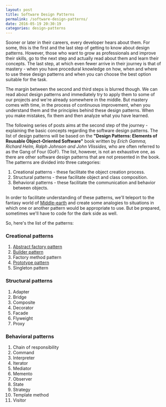 ```yaml
---
layout: post
title: Software Design Patterns
permalink: /software-design-patterns/
date: 2016-05-19 20:30:19
categories: design-patterns
---
```


Sooner or later in their careers, every developer hears about them. For some, this is the first and the last step of getting to know about design patterns. However, those who want to grow as professionals and improve their skills, go to the next step and actually read about them and learn their concepts. The last step, at which even fewer arrive in their journey is that of mastery - when you have procedural knowledge on how, when and where to use these design patterns and when you can choose the best option suitable for the task. 

The margin between the second and third steps is blurred though. We can read about design patterns and immediately try to apply them to some of our projects and we're already somewhere in the middle. But mastery comes with time, in the process of continuous improvement, when you understand them and the principles behind these design patterns. When you make mistakes, fix them and then analyze what you have learned.

The following series of posts aims at the second step of the journey - explaining the basic concepts regarding the software design patterns. The list of design patterns will be based on the **"Design Patterns: Elements of Reusable Object-Oriented Software"** book written by _Erich Gamma, Richard Helm, Ralph Johnson and John Vlissides,_ who are often referred to as the Gang of Four (GoF). The list, however, is not an exhaustive one, as there are other software design patterns that are not presented in the book. The patterns are divided into three categories: 

1. Creational patterns - these facilitate the object creation process.
2. Structural patterns - these facilitate object and class composition.
3. Behavioral patterns - these facilitate the communication and behavior between objects.

In order to facilitate understanding of these patterns, we'll teleport to the fantasy world of [Middle-earth](https://en.wikipedia.org/wiki/Middle-earth) and create some analogies to situations in which one or another pattern would be appropriate to use. But be prepared, sometimes we'll have to code for the dark side as well.

So, here's the list of the patterns:

### Creational patterns

1. [Abstract factory pattern](/patterns/abstract-factory/)
2. [Builder pattern](/patterns/builder/)
3. Factory method pattern
4. [Prototype pattern](/patterns/prototype/)
5. Singleton pattern

### Structural patterns

1. Adapter
2. Bridge
3. Composite
4. Decorator
5. Facade
6. Flyweight
7. Proxy

### Behavioral patterns

1. Chain of responsibility
2. Command
3. Interpreter
4. Iterator
5. Mediator
6. Memento
7. Observer
8. State
9. Strategy
10. Template method
11. Visitor
